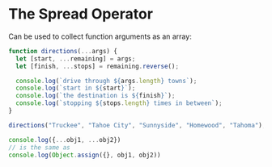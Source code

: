 # The Spread Operator

Can be used to collect function arguments as an array:

```javascript
function directions(...args) {
  let [start, ...remaining] = args;
  let [finish, ...stops] = remaining.reverse();

  console.log(`drive through ${args.length} towns`);
  console.log(`start in ${start}`);
  console.log(`the destination is ${finish}`);
  console.log(`stopping ${stops.length} times in between`);
}

directions("Truckee", "Tahoe City", "Sunnyside", "Homewood", "Tahoma");
```



```javascript
console.log({...obj1, ...obj2})
// is the same as
console.log(Object.assign({}, obj1, obj2))
```

